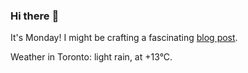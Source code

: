 ### Hi there :wave:

It's Monday! I might be crafting a fascinating [blog post](https://www.benjaminwuethrich.dev).

Weather in Toronto: light rain, at +13°C.
